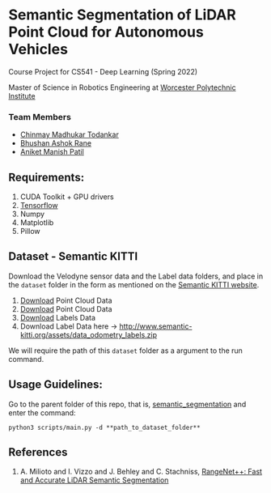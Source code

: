 # Semantic Segmentation of LiDAR Point Cloud for Autonomous Vehicles

Course Project for CS541 - Deep Learning (Spring 2022)

Master of Science in Robotics Engineering at [Worcester Polytechnic Institute](https://www.wpi.edu/)

### Team Members
- [Chinmay Madhukar Todankar](https://github.com/chinmaytodankar)
- [Bhushan Ashok Rane](https://github.com/ranebhushan)
- [Aniket Manish Patil](https://github.com/aniketmpatil)


## Requirements:

1. CUDA Toolkit + GPU drivers
2. <a href="https://www.tensorflow.org/install" target="_blank">Tensorflow</a>
3. Numpy
4. Matplotlib
5. Pillow

## Dataset - Semantic KITTI

Download the Velodyne sensor data and the Label data folders, and place in the `dataset` folder in the form as mentioned on the [Semantic KITTI website](http://www.semantic-kitti.org/dataset.html#overview).

1. <a href="http://www.cvlibs.net/download.php?file=data_odometry_velodyne.zip" target="_blank">Download</a> Point Cloud Data
1. [Download](http://www.cvlibs.net/download.php?file=data_odometry_velodyne.zip) Point Cloud Data
2. <a href="http://www.semantic-kitti.org/assets/data_odometry_labels.zip" target="_blank">Download</a> Labels Data
2. Download Label Data here -> http://www.semantic-kitti.org/assets/data_odometry_labels.zip

We will require the path of this `dataset` folder as a argument to the run command.

## Usage Guidelines:

Go to the parent folder of this repo, that is, [semantic_segmentation](.) and enter the command:
```
python3 scripts/main.py -d **path_to_dataset_folder**
```

## References

1. A. Milioto and I. Vizzo and J. Behley and C. Stachniss, [RangeNet++: Fast and Accurate LiDAR Semantic Segmentation](http://www.ipb.uni-bonn.de/wp-content/papercite-data/pdf/milioto2019iros.pdf)
